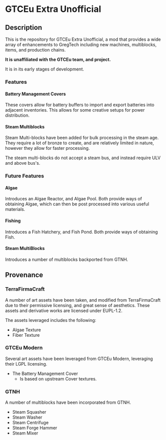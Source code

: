 # GTCEu Extra Unofficial

## Description

This is the repository for GTCEu Extra Unofficial, a mod that provides a wide array of enhancements to GregTech 
including new machines, multiblocks, items, and production chains.

**It is unaffiliated with the GTCEu team, and project.**

It is in its early stages of development.

### Features

#### Battery Management Covers
These covers allow for battery buffers to import and export batteries into adjacent inventories. This allows for some 
creative setups for power distribution.

#### Steam Multiblocks
Steam Multi-blocks have been added for bulk processing in the steam age. They require a lot of bronze to create, and are
relatively limited in nature, however they allow for faster processing.

The steam multi-blocks do not accept a steam bus, and instead require ULV and above bus's. 

### Future Features

#### Algae

Introduces an Algae Reactor, and Algae Pool. Both provide ways of obtaining Algae, which can then be post processed into
various useful materials.

#### Fishing

Introduces a Fish Hatchery, and Fish Pond. Both provide ways of obtaining Fish.

#### Steam MultiBlocks

Introduces a number of multiblocks backported from GTNH.

## Provenance

### TerraFirmaCraft

A number of art assets have been taken, and modified from TerraFirmaCraft due to their permissive licensing, and great 
sense of aesthetics. These assets and derivative works are licensed under EUPL-1.2.

The assets leveraged includes the following:

* Algae Texture
* Fiber Texture

### GTCEu Modern

Several art assets have been leveraged from GTCEu Modern, leveraging their LGPL licensing.

* The Battery Management Cover
  * Is based on upstream Cover textures.

### GTNH

A number of multiblocks have been incorporated from GTNH.

* Steam Squasher
* Steam Washer
* Steam Centrifuge
* Steam Forge Hammer
* Steam Mixer
